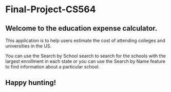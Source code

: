 # Final-Project-CS564

## Welcome to the education expense calculator.  

This application is to help users estimate the cost of attending colleges and universities in the US. 

You can use the Search by School search to search for the schools with the largest enrollment in each state or you can use the Search by Name feature to find information about a particular school. 

## Happy hunting!






